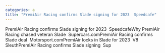```yaml
---
categories: a
title: "PremiAir Racing confirms Slade signing for 2023  Speedcafe"
---
```

PremiAir Racing confirms Slade signing for 2023&nbsp;&nbsp;SpeedcafeWhy PremiAir Racing chased veteran Slade&nbsp;&nbsp;Supercars.comPremiAir Racing confirms Slade deal&nbsp;&nbsp;Motorsport.comPremiAir locks in Slade for 2023&nbsp;&nbsp;V8 SleuthPremiAir Racing confirms Slade signing&nbsp;&nbsp;Sup